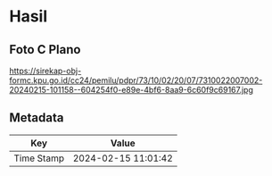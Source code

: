 # Hasil

## Foto C Plano

https://sirekap-obj-formc.kpu.go.id/cc24/pemilu/pdpr/73/10/02/20/07/7310022007002-20240215-101158--604254f0-e89e-4bf6-8aa9-6c60f9c69167.jpg


## Metadata

| Key        | Value               |
| ---------- | ------------------- |
| Time Stamp | 2024-02-15 11:01:42 |



